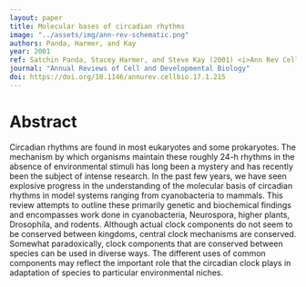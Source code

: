```yaml
---
layout: paper
title: Molecular bases of circadian rhythms
image: "../assets/img/ann-rev-schematic.png"
authors: Panda, Harmer, and Kay
year: 2001
ref: Satchin Panda, Stacey Harmer, and Steve Kay (2001) <i>Ann Rev Cell Dev Bio</i>
journal: "Annual Reviews of Cell and Developmental Biology"
doi: https://doi.org/10.1146/annurev.cellbio.17.1.215
---
```


# Abstract

Circadian rhythms are found in most eukaryotes and some prokaryotes. The mechanism by which organisms maintain these roughly 24-h rhythms in the absence of environmental stimuli has long been a mystery and has recently been the subject of intense research. In the past few years, we have seen explosive progress in the understanding of the molecular basis of circadian rhythms in model systems ranging from cyanobacteria to mammals. This review attempts to outline these primarily genetic and biochemical findings and encompasses work done in cyanobacteria, Neurospora, higher plants, Drosophila, and rodents. Although actual clock components do not seem to be conserved between kingdoms, central clock mechanisms are conserved. Somewhat paradoxically, clock components that are conserved between species can be used in diverse ways. The different uses of common components may reflect the important role that the circadian clock plays in adaptation of species to particular environmental niches.
